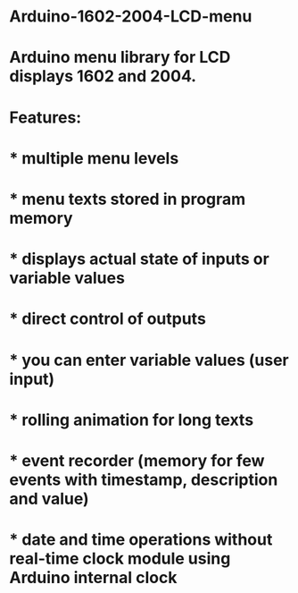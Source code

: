 # Arduino-1602-2004-LCD-menu

# Arduino menu library for LCD displays 1602 and 2004.

# Features:
# * multiple menu levels
# * menu texts stored in program memory
# * displays actual state of inputs or variable values
# * direct control of outputs
# * you can enter variable values (user input)
# * rolling animation for long texts
# * event recorder (memory for few events with timestamp, description and value)
# * date and time operations without real-time clock module using Arduino internal clock
 
